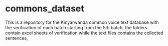 # commons_dataset

This is a repository for the Kinyarwanda common voice text database with the verification of each batch starting from the 5th batch, the folders contain excel sheets of verification while the text files contains the collected sentences, 
